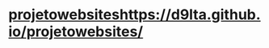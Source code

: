 # [projetowebsites](https://d9lta.github.io/projetowebsites/)https://d9lta.github.io/projetowebsites/
